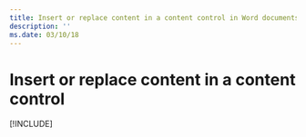 ```yaml
---
title: Insert or replace content in a content control in Word documents
description: ''
ms.date: 03/10/18 
---
```



# Insert or replace content in a content control

[!INCLUDE[](../includes/word-tutorial-content-control.md)]

